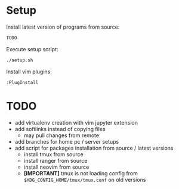 # Setup

Install latest version of programs from source:
```bash
TODO
```

Execute setup script:
```bash
./setup.sh
```

Install vim plugins:
```
:PlugInstall
```

# TODO

- add virtualenv creation with vim jupyter extension
- add softlinks instead of copying files
    * may pull changes from remote
- add branches for home pc / server setups
- add script for packages installation from source / latest versions
    * install tmux from source
    * install ranger from source
    * install neovim from source
    * **[IMPORTANT]** tmux is not loading config from `$XDG_CONFIG_HOME/tmux/tmux.conf` on old versions

